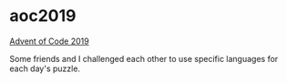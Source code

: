 # aoc2019

[Advent of Code 2019](https://adventofcode.com/2019/)

Some friends and I challenged each other to use specific languages for each day's puzzle.
